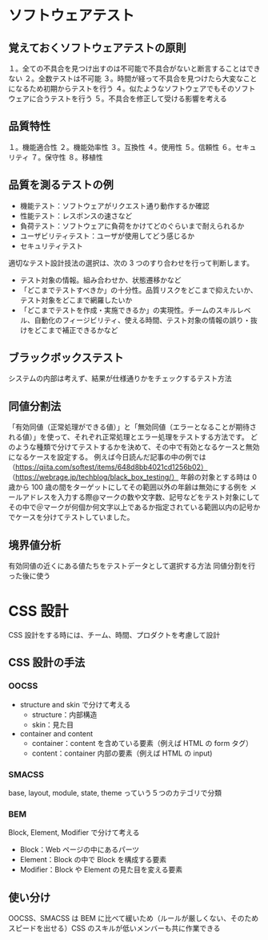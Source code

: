 # ソフトウェアテスト

## 覚えておくソフトウェアテストの原則

１。全ての不具合を見つけ出すのは不可能で不具合がないと断言することはできない
２。全数テストは不可能
３。時間が経って不具合を見つけたら大変なことになるため初期からテストを行う
４。似たようなソフトウェアでもそのソフトウェアに合うテストを行う
５。不具合を修正して受ける影響を考える

## 品質特性

１。機能適合性
２。機能効率性
３。互換性
４。使用性
５。信頼性
６。セキュリティ
７。保守性
８。移植性

## 品質を測るテストの例

- 機能テスト：ソフトウェアがリクエスト通り動作するか確認
- 性能テスト：レスポンスの速さなど
- 負荷テスト：ソフトウェアに負荷をかけてどのぐらいまで耐えられるか
- ユーザビリティテスト：ユーザが使用してどう感じるか
- セキュリティテスト

適切なテスト設計技法の選択は、次の 3 つのすり合わせを行って判断します。

- テスト対象の情報。組み合わせか、状態遷移かなど
- 「どこまでテストすべきか」の十分性。品質リスクをどこまで抑えたいか、テスト対象をどこまで網羅したいか
- 「どこまでテストを作成・実施できるか」の実現性。チームのスキルレベル、自動化のフィージビリティ、使える時間、テスト対象の情報の誤り・抜けをどこまで補正できるかなど

## ブラックボックステスト

システムの内部は考えず、結果が仕様通りかをチェックするテスト方法

## 同値分割法

「有効同値（正常処理ができる値）」と「無効同値（エラーとなることが期待される値）」を使って、それぞれ正常処理とエラー処理をテストする方法です。
どのような種類で分けてテストするかを決めて、その中で有効となるケースと無効になるケースを設定する。
例えば今日読んだ記事の中の例では
（https://qiita.com/softest/items/648d8bb4021cd1256b02）
（https://webrage.jp/techblog/black_box_testing/）
年齢の対象とする時は 0 歳から 100 歳の間をターゲットにしてその範囲以外の年齢は無効にする例を
メールアドレスを入力する際@マークの数や文字数、記号などをテスト対象にしてその中で＠マークが何個か何文字以上であるか指定されている範囲以内の記号かでケースを分けてテストしていました。

## 境界値分析

有効同値の近くにある値たちをテストデータとして選択する方法
同値分割を行った後に使う

# CSS 設計

CSS 設計をする時には、チーム、時間、プロダクトを考慮して設計

## CSS 設計の手法

### OOCSS

- structure and skin で分けて考える
  - structure：内部構造
  - skin：見た目
- container and content
  - container：content を含めている要素（例えば HTML の form タグ）
  - content：container 内部の要素（例えば HTML の input)

### SMACSS

base, layout, module, state, theme っていう５つのカテゴリで分類

### BEM

Block, Element, Modifier で分けて考える

- Block：Web ページの中にあるパーツ
- Element：Block の中で Block を構成する要素
- Modifier：Block や Element の見た目を変える要素

## 使い分け

OOCSS、SMACSS は BEM に比べて緩いため（ルールが厳しくない、そのためスピードを出せる）CSS のスキルが低いメンバーも共に作業できる
